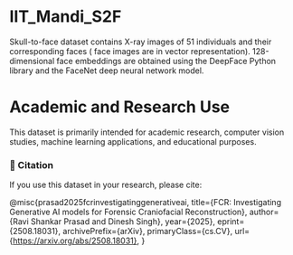 # IIT_Mandi_S2F
Skull-to-face dataset contains X-ray images of 51 individuals and their corresponding faces ( face images are in vector representation). 128-dimensional face embeddings are obtained using the DeepFace Python library and the FaceNet deep neural network model.
# Academic and Research Use
This dataset is primarily intended for academic research, computer vision studies, machine learning applications, and educational purposes.
### 📖 Citation

If you use this dataset in your research, please cite:

@misc{prasad2025fcrinvestigatinggenerativeai,
      title={FCR: Investigating Generative AI models for Forensic Craniofacial Reconstruction}, 
      author={Ravi Shankar Prasad and Dinesh Singh},
      year={2025},
      eprint={2508.18031},
      archivePrefix={arXiv},
      primaryClass={cs.CV},
      url={https://arxiv.org/abs/2508.18031}, 
}
